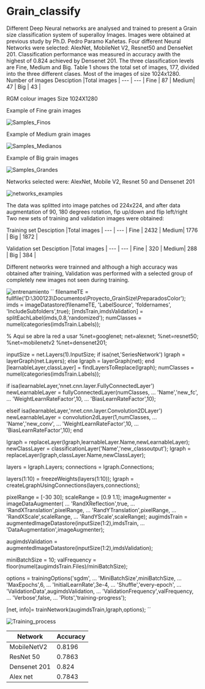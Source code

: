 # Grain_classify
Different Deep Neural networks are analysed and trained to present a Grain size classification system of superalloy Images. 
Images were obtained at previous study by Ph.D. Pedro Paramo Kañetas. Four different Neural Networks were selected: AlexNet, MobileNet V2, Resnet50 and DenseNet 201. Classification performance was measured in accuracy awith the highest of 0.824 achieved by Densenet 201. The three classification levels are Fine, Medium  and Big. Table 1 shows the  total set of images, 177, divided into the three different clases. Most of the images of size 1024x1280.
Number of images
Desciption |Total images | 
--- | --- | 
Fine  | 87 | 
Medium| 47 | 
Big | 43 | 

RGM colour images
Size 1024X1280 

Example of Fine grain images

![Samples_Finos](https://user-images.githubusercontent.com/44585823/191774552-80d43439-e011-48ab-8247-714abd7854c3.png)

Example of Medium grain images

![Samples_Medianos](https://user-images.githubusercontent.com/44585823/191774576-6e88022b-82c5-415a-875c-32458491104c.png)


Example of Big grain images


![Samples_Grandes](https://user-images.githubusercontent.com/44585823/191774593-707191be-cd5c-469d-8017-3998b5918de2.png)


Networks selected were: AlexNet, Mobile V2, Resnet 50 and Densenet 201


![networks_examples](https://user-images.githubusercontent.com/44585823/171680445-4b4e076c-6f8f-4df0-9a3f-3a589c283d70.png)



The data was splitted into image patches od 224x224, and after data augmentation of 90, 180 degrees rotation, fip up/down  and flip left/right
Two new sets of training and validation images were obtained:

Training set
Desciption |Total images | 
--- | --- | 
Fine  | 2432 | 
Medium| 1776 | 
Big | 1872 | 

Validation set
Desciption |Total images | 
--- | --- | 
Fine  | 320 | 
Medium| 288 | 
Big | 384 | 


Different networks were trainned and although a high accuracy was obtained after training, Validation was performed with a selected group of completely new images not seen during training.





![entrenamiento](https://user-images.githubusercontent.com/44585823/171682328-61d57794-ea9b-444e-8ac7-36a91193b92c.png)
´´
filenameTE = fullfile('D:\300123\Documentos\Proyecto_GrainSize\PreparadosColor\');
imds = imageDatastore(filenameTE, 'LabelSource', 'foldernames', 'IncludeSubfolders',true);
[imdsTrain,imdsValidation] = splitEachLabel(imds,0.8,'randomized');
numClasses = numel(categories(imdsTrain.Labels));





% Aqui se abre la red a usar
%net=googlenet;
net=alexnet;
%net=resnet50;
%net=mobilenetv2
%net=densenet201;

inputSize = net.Layers(1).InputSize;
if isa(net,'SeriesNetwork') 
  lgraph = layerGraph(net.Layers); 
else
  lgraph = layerGraph(net);
end 
[learnableLayer,classLayer] = findLayersToReplace(lgraph);
numClasses = numel(categories(imdsTrain.Labels));

if isa(learnableLayer,'nnet.cnn.layer.FullyConnectedLayer')
    newLearnableLayer = fullyConnectedLayer(numClasses, ...
        'Name','new_fc', ...
        'WeightLearnRateFactor',10, ...
        'BiasLearnRateFactor',10);
    
elseif isa(learnableLayer,'nnet.cnn.layer.Convolution2DLayer')
    newLearnableLayer = convolution2dLayer(1,numClasses, ...
        'Name','new_conv', ...
        'WeightLearnRateFactor',10, ...
        'BiasLearnRateFactor',10);
end

lgraph = replaceLayer(lgraph,learnableLayer.Name,newLearnableLayer);
newClassLayer = classificationLayer('Name','new_classoutput');
lgraph = replaceLayer(lgraph,classLayer.Name,newClassLayer);

layers = lgraph.Layers;
connections = lgraph.Connections;

layers(1:10) = freezeWeights(layers(1:10));
lgraph = createLgraphUsingConnections(layers,connections);

pixelRange = [-30 30];
scaleRange = [0.9 1.1];
imageAugmenter = imageDataAugmenter( ...
    'RandXReflection',true, ...
    'RandXTranslation',pixelRange, ...
    'RandYTranslation',pixelRange, ...
    'RandXScale',scaleRange, ...
    'RandYScale',scaleRange);
augimdsTrain = augmentedImageDatastore(inputSize(1:2),imdsTrain, ...
    'DataAugmentation',imageAugmenter);

augimdsValidation = augmentedImageDatastore(inputSize(1:2),imdsValidation);

miniBatchSize = 10;
valFrequency = floor(numel(augimdsTrain.Files)/miniBatchSize);

options = trainingOptions('sgdm', ...
    'MiniBatchSize',miniBatchSize, ...
    'MaxEpochs',6, ...
    'InitialLearnRate',3e-4, ...
    'Shuffle','every-epoch', ...
    'ValidationData',augimdsValidation, ...
    'ValidationFrequency',valFrequency, ...
    'Verbose',false, ...
    'Plots','training-progress');


[net, info]= trainNetwork(augimdsTrain,lgraph,options);
´´


![Training_process](https://user-images.githubusercontent.com/44585823/191779577-42eccf52-eabb-45ae-bff0-d9b9303425c3.png)

Network |Accuracy | 
--- | --- | 
MobileNetV2  | 0.8196 | 
ResNet 50| 0.7863 | 
Densenet 201| 0.824 | 
Alex net| 0.7843 | 

